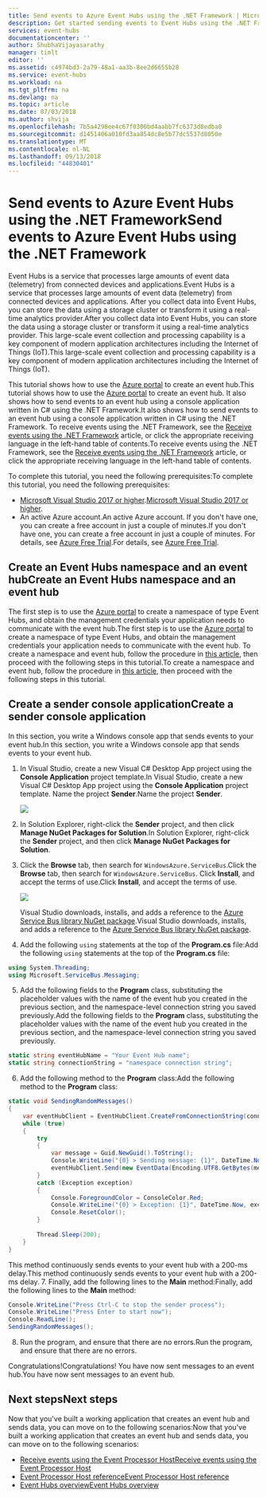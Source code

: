 ```yaml
---
title: Send events to Azure Event Hubs using the .NET Framework | Microsoft Docs
description: Get started sending events to Event Hubs using the .NET Framework
services: event-hubs
documentationcenter: ''
author: ShubhaVijayasarathy
manager: timlt
editor: ''
ms.assetid: c4974bd3-2a79-48a1-aa3b-8ee2d6655b28
ms.service: event-hubs
ms.workload: na
ms.tgt_pltfrm: na
ms.devlang: na
ms.topic: article
ms.date: 07/03/2018
ms.author: shvija
ms.openlocfilehash: 7b5a4298ee4c67f0300bd4aabb7fc6373d8edba0
ms.sourcegitcommit: d1451406a010fd3aa854dc8e5b77dc5537d8050e
ms.translationtype: MT
ms.contentlocale: nl-NL
ms.lasthandoff: 09/13/2018
ms.locfileid: "44830401"
---
```

# <a name="send-events-to-azure-event-hubs-using-the-net-framework"></a><span data-ttu-id="089dc-103">Send events to Azure Event Hubs using the .NET Framework</span><span class="sxs-lookup"><span data-stu-id="089dc-103">Send events to Azure Event Hubs using the .NET Framework</span></span>

<span data-ttu-id="089dc-104">Event Hubs is a service that processes large amounts of event data (telemetry) from connected devices and applications.</span><span class="sxs-lookup"><span data-stu-id="089dc-104">Event Hubs is a service that processes large amounts of event data (telemetry) from connected devices and applications.</span></span> <span data-ttu-id="089dc-105">After you collect data into Event Hubs, you can store the data using a storage cluster or transform it using a real-time analytics provider.</span><span class="sxs-lookup"><span data-stu-id="089dc-105">After you collect data into Event Hubs, you can store the data using a storage cluster or transform it using a real-time analytics provider.</span></span> <span data-ttu-id="089dc-106">This large-scale event collection and processing capability is a key component of modern application architectures including the Internet of Things (IoT).</span><span class="sxs-lookup"><span data-stu-id="089dc-106">This large-scale event collection and processing capability is a key component of modern application architectures including the Internet of Things (IoT).</span></span>

<span data-ttu-id="089dc-107">This tutorial shows how to use the [Azure portal](https://portal.azure.com) to create an event hub.</span><span class="sxs-lookup"><span data-stu-id="089dc-107">This tutorial shows how to use the [Azure portal](https://portal.azure.com) to create an event hub.</span></span> <span data-ttu-id="089dc-108">It also shows how to send events to an event hub using a console application written in C# using the .NET Framework.</span><span class="sxs-lookup"><span data-stu-id="089dc-108">It also shows how to send events to an event hub using a console application written in C# using the .NET Framework.</span></span> <span data-ttu-id="089dc-109">To receive events using the .NET Framework, see the [Receive events using the .NET Framework](event-hubs-dotnet-framework-getstarted-receive-eph.md) article, or click the appropriate receiving language in the left-hand table of contents.</span><span class="sxs-lookup"><span data-stu-id="089dc-109">To receive events using the .NET Framework, see the [Receive events using the .NET Framework](event-hubs-dotnet-framework-getstarted-receive-eph.md) article, or click the appropriate receiving language in the left-hand table of contents.</span></span>

<span data-ttu-id="089dc-110">To complete this tutorial, you need the following prerequisites:</span><span class="sxs-lookup"><span data-stu-id="089dc-110">To complete this tutorial, you need the following prerequisites:</span></span>

* <span data-ttu-id="089dc-111">[Microsoft Visual Studio 2017 or higher](http://visualstudio.com).</span><span class="sxs-lookup"><span data-stu-id="089dc-111">[Microsoft Visual Studio 2017 or higher](http://visualstudio.com).</span></span>
* <span data-ttu-id="089dc-112">An active Azure account.</span><span class="sxs-lookup"><span data-stu-id="089dc-112">An active Azure account.</span></span> <span data-ttu-id="089dc-113">If you don't have one, you can create a free account in just a couple of minutes.</span><span class="sxs-lookup"><span data-stu-id="089dc-113">If you don't have one, you can create a free account in just a couple of minutes.</span></span> <span data-ttu-id="089dc-114">For details, see [Azure Free Trial](https://azure.microsoft.com/free/).</span><span class="sxs-lookup"><span data-stu-id="089dc-114">For details, see [Azure Free Trial](https://azure.microsoft.com/free/).</span></span>

## <a name="create-an-event-hubs-namespace-and-an-event-hub"></a><span data-ttu-id="089dc-115">Create an Event Hubs namespace and an event hub</span><span class="sxs-lookup"><span data-stu-id="089dc-115">Create an Event Hubs namespace and an event hub</span></span>

<span data-ttu-id="089dc-116">The first step is to use the [Azure portal](https://portal.azure.com) to create a namespace of type Event Hubs, and obtain the management credentials your application needs to communicate with the event hub.</span><span class="sxs-lookup"><span data-stu-id="089dc-116">The first step is to use the [Azure portal](https://portal.azure.com) to create a namespace of type Event Hubs, and obtain the management credentials your application needs to communicate with the event hub.</span></span> <span data-ttu-id="089dc-117">To create a namespace and event hub, follow the procedure in [this article](event-hubs-create.md), then proceed with the following steps in this tutorial.</span><span class="sxs-lookup"><span data-stu-id="089dc-117">To create a namespace and event hub, follow the procedure in [this article](event-hubs-create.md), then proceed with the following steps in this tutorial.</span></span>

## <a name="create-a-sender-console-application"></a><span data-ttu-id="089dc-118">Create a sender console application</span><span class="sxs-lookup"><span data-stu-id="089dc-118">Create a sender console application</span></span>

<span data-ttu-id="089dc-119">In this section, you write a Windows console app that sends events to your event hub.</span><span class="sxs-lookup"><span data-stu-id="089dc-119">In this section, you write a Windows console app that sends events to your event hub.</span></span>

1. <span data-ttu-id="089dc-120">In Visual Studio, create a new Visual C# Desktop App project using the **Console Application** project template.</span><span class="sxs-lookup"><span data-stu-id="089dc-120">In Visual Studio, create a new Visual C# Desktop App project using the **Console Application** project template.</span></span> <span data-ttu-id="089dc-121">Name the project **Sender**.</span><span class="sxs-lookup"><span data-stu-id="089dc-121">Name the project **Sender**.</span></span>
   
    ![](./media/event-hubs-dotnet-framework-getstarted-send/create-sender-csharp1.png)
2. <span data-ttu-id="089dc-122">In Solution Explorer, right-click the **Sender** project, and then click **Manage NuGet Packages for Solution**.</span><span class="sxs-lookup"><span data-stu-id="089dc-122">In Solution Explorer, right-click the **Sender** project, and then click **Manage NuGet Packages for Solution**.</span></span> 
3. <span data-ttu-id="089dc-123">Click the **Browse** tab, then search for `WindowsAzure.ServiceBus`.</span><span class="sxs-lookup"><span data-stu-id="089dc-123">Click the **Browse** tab, then search for `WindowsAzure.ServiceBus`.</span></span> <span data-ttu-id="089dc-124">Click **Install**, and accept the terms of use.</span><span class="sxs-lookup"><span data-stu-id="089dc-124">Click **Install**, and accept the terms of use.</span></span> 
   
    ![](./media/event-hubs-dotnet-framework-getstarted-send/create-sender-csharp2.png)
   
    <span data-ttu-id="089dc-125">Visual Studio downloads, installs, and adds a reference to the [Azure Service Bus library NuGet package](https://www.nuget.org/packages/WindowsAzure.ServiceBus).</span><span class="sxs-lookup"><span data-stu-id="089dc-125">Visual Studio downloads, installs, and adds a reference to the [Azure Service Bus library NuGet package](https://www.nuget.org/packages/WindowsAzure.ServiceBus).</span></span>
4. <span data-ttu-id="089dc-126">Add the following `using` statements at the top of the **Program.cs** file:</span><span class="sxs-lookup"><span data-stu-id="089dc-126">Add the following `using` statements at the top of the **Program.cs** file:</span></span>
   
  ```csharp
  using System.Threading;
  using Microsoft.ServiceBus.Messaging;
  ```
5. <span data-ttu-id="089dc-127">Add the following fields to the **Program** class, substituting the placeholder values with the name of the event hub you created in the previous section, and the namespace-level connection string you saved previously.</span><span class="sxs-lookup"><span data-stu-id="089dc-127">Add the following fields to the **Program** class, substituting the placeholder values with the name of the event hub you created in the previous section, and the namespace-level connection string you saved previously.</span></span>
   
  ```csharp
  static string eventHubName = "Your Event Hub name";
  static string connectionString = "namespace connection string";
  ```
6. <span data-ttu-id="089dc-128">Add the following method to the **Program** class:</span><span class="sxs-lookup"><span data-stu-id="089dc-128">Add the following method to the **Program** class:</span></span>
   
  ```csharp
  static void SendingRandomMessages()
  {
      var eventHubClient = EventHubClient.CreateFromConnectionString(connectionString, eventHubName);
      while (true)
      {
          try
          {
              var message = Guid.NewGuid().ToString();
              Console.WriteLine("{0} > Sending message: {1}", DateTime.Now, message);
              eventHubClient.Send(new EventData(Encoding.UTF8.GetBytes(message)));
          }
          catch (Exception exception)
          {
              Console.ForegroundColor = ConsoleColor.Red;
              Console.WriteLine("{0} > Exception: {1}", DateTime.Now, exception.Message);
              Console.ResetColor();
          }
   
          Thread.Sleep(200);
      }
  }
  ```
   
  <span data-ttu-id="089dc-129">This method continuously sends events to your event hub with a 200-ms delay.</span><span class="sxs-lookup"><span data-stu-id="089dc-129">This method continuously sends events to your event hub with a 200-ms delay.</span></span>
7. <span data-ttu-id="089dc-130">Finally, add the following lines to the **Main** method:</span><span class="sxs-lookup"><span data-stu-id="089dc-130">Finally, add the following lines to the **Main** method:</span></span>
   
  ```csharp
  Console.WriteLine("Press Ctrl-C to stop the sender process");
  Console.WriteLine("Press Enter to start now");
  Console.ReadLine();
  SendingRandomMessages();
  ```
8. <span data-ttu-id="089dc-131">Run the program, and ensure that there are no errors.</span><span class="sxs-lookup"><span data-stu-id="089dc-131">Run the program, and ensure that there are no errors.</span></span>
  
<span data-ttu-id="089dc-132">Congratulations!</span><span class="sxs-lookup"><span data-stu-id="089dc-132">Congratulations!</span></span> <span data-ttu-id="089dc-133">You have now sent messages to an event hub.</span><span class="sxs-lookup"><span data-stu-id="089dc-133">You have now sent messages to an event hub.</span></span>

## <a name="next-steps"></a><span data-ttu-id="089dc-134">Next steps</span><span class="sxs-lookup"><span data-stu-id="089dc-134">Next steps</span></span>

<span data-ttu-id="089dc-135">Now that you've built a working application that creates an event hub and sends data, you can move on to the following scenarios:</span><span class="sxs-lookup"><span data-stu-id="089dc-135">Now that you've built a working application that creates an event hub and sends data, you can move on to the following scenarios:</span></span>

* [<span data-ttu-id="089dc-136">Receive events using the Event Processor Host</span><span class="sxs-lookup"><span data-stu-id="089dc-136">Receive events using the Event Processor Host</span></span>](event-hubs-dotnet-framework-getstarted-receive-eph.md)
* [<span data-ttu-id="089dc-137">Event Processor Host reference</span><span class="sxs-lookup"><span data-stu-id="089dc-137">Event Processor Host reference</span></span>](/dotnet/api/microsoft.servicebus.messaging.eventprocessorhost)
* [<span data-ttu-id="089dc-138">Event Hubs overview</span><span class="sxs-lookup"><span data-stu-id="089dc-138">Event Hubs overview</span></span>](event-hubs-what-is-event-hubs.md)

<!-- Images. -->
[19]: ./media/event-hubs-csharp-ephcs-getstarted/create-eh-proj1.png
[20]: ./media/event-hubs-csharp-ephcs-getstarted/create-eh-proj2.png
[21]: ./media/event-hubs-csharp-ephcs-getstarted/run-csharp-ephcs1.png
[22]: ./media/event-hubs-csharp-ephcs-getstarted/run-csharp-ephcs2.png

